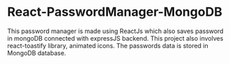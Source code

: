 # React-PasswordManager-MongoDB
This password manager is made using ReactJs which also saves password in mongoDB connected with expressJS backend. This project also involves react-toastify library, animated icons. The passwords data is stored in MongoDB database.
